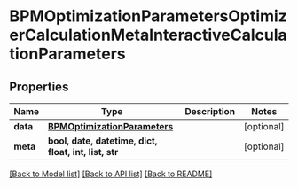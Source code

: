 # BPMOptimizationParametersOptimizerCalculationMetaInteractiveCalculationParameters


## Properties
Name | Type | Description | Notes
------------ | ------------- | ------------- | -------------
**data** | [**BPMOptimizationParameters**](BPMOptimizationParameters.md) |  | [optional] 
**meta** | **bool, date, datetime, dict, float, int, list, str** |  | [optional] 

[[Back to Model list]](../README.md#documentation-for-models) [[Back to API list]](../README.md#documentation-for-api-endpoints) [[Back to README]](../README.md)


